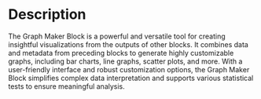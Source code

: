 # Description

The Graph Maker Block is a powerful and versatile tool for creating insightful visualizations from the outputs of other blocks. It combines data and metadata from preceding blocks to generate highly customizable graphs, including bar charts, line graphs, scatter plots, and more. With a user-friendly interface and robust customization options, the Graph Maker Block simplifies complex data interpretation and supports various statistical tests to ensure meaningful analysis.